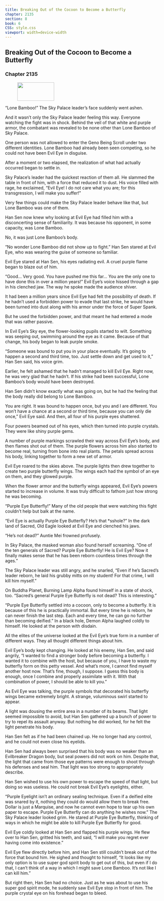 ```yaml
---
title: Breaking Out of the Cocoon to Become a Butterfly
chapter: 2135
section: 8
book: 6
CSS: style.css
viewport: width=device-width
---
```


## Breaking Out of the Cocoon to Become a Butterfly

### Chapter 2135

<figure>
	<img src="../Images/gem.gif" alt="" id="gem" width="120" height="60" />
</figure>

“Lone Bamboo!” The Sky Palace leader’s face suddenly went ashen.

And it wasn’t only the Sky Palace leader feeling this way. Everyone watching the fight was in shock. Behind the veil of that white and purple armor, the combatant was revealed to be none other than Lone Bamboo of Sky Palace.

One person was not allowed to enter the Geno Being Scroll under two different identities. Lone Bamboo had already been seen competing, so he could not have been Evil Eye in disguise.

After a moment or two elapsed, the realization of what had actually occurred began to settle in.

Sky Palace’s leader had the quickest reaction of them all. He slammed the table in front of him, with a force that reduced it to dust. His voice filled with rage, he exclaimed, “Evil Eye! I do not care what you are; for this transgression, I will make you suffer!”

Very few things could make the Sky Palace leader behave like that, but Lone Bamboo was one of them.

Han Sen now knew why looking at Evil Eye had filled him with a disconcerting sense of familiarity. It was because his opponent, in some capacity, was Lone Bamboo.

No, it was just Lone Bamboo’s body.

“No wonder Lone Bamboo did not show up to fight.” Han Sen stared at Evil Eye, who was wearing the guise of someone so familiar.

Evil Eye stared at Han Sen, his eyes radiating evil. A cruel purple flame began to blaze out of him.

“Good… Very good. You have pushed me this far… You are the only one to have done this in over a million years!” Evil Eye’s voice hissed through a gap in his clenched jaw. The way he spoke made the audience shiver.

It had been a million years since Evil Eye had felt the possibility of death. If he hadn’t used a forbidden power to evade that last strike, he would have been turned into dust along with his armor under the force of Super Spank.

But he used the forbidden power, and that meant he had entered a mode that was rather passive.

In Evil Eye’s Sky eye, the flower-looking pupils started to wilt. Something was seeping out, swimming around the eye as it came. Because of that change, his body began to leak purple smoke.

“Someone was bound to put you in your place eventually. It’s going to happen a second and third time, too. Just settle down and get used to it,” Han Sen said, his voice grim.

Earlier, he felt ashamed that he hadn’t managed to kill Evil Eye. Right now, he was very glad that he hadn’t. If his strike had been successful, Lone Bamboo’s body would have been destroyed.

Han Sen didn’t know exactly what was going on, but he had the feeling that the body really did belong to Lone Bamboo.

You are right. It was bound to happen once, but you and I are different. You won’t have a chance at a second or third time, because you can only die once,” Evil Eye said. And then, all four of his purple eyes shattered.

Four powers beamed out of his eyes, which then turned into purple crystals. They were like shiny purple gems.

A number of purple markings scrawled their way across Evil Eye’s body, and then flames shot out of them. The purple flowers across him also started to become real, turning from bone into real plants. The petals spread across his body, linking together to form a new set of armor.

Evil Eye roared to the skies above. The purple lights then drew together to create two purple butterfly wings. The wings each had the symbol of an eye on them, and they glowed purple.

When the flower armor and the butterfly wings appeared, Evil Eye’s powers started to increase in volume. It was truly difficult to fathom just how strong he was becoming.

“Purple Eye Butterfly!” Many of the old people that were watching this fight couldn’t help but balk at the name.

“Evil Eye is actually Purple Eye Butterfly? He’s that *sshole?” In the dark land of Sacred, Old Eagle looked at Evil Eye and clenched his jaws.

“He’s not dead?” Auntie Mei frowned profusely.

In Sky Palace, the masked woman also found herself screaming. “One of the ten generals of Sacred? Purple Eye Butterfly! He is Evil Eye? Now it finally makes sense that he has been reborn countless times through the ages.”

The Sky Palace leader was still angry, and he snarled, “Even if he’s Sacred’s leader reborn, he laid his grubby mitts on my student! For that crime, I will kill him myself.”

On Buddha Planet, Burning Lamp Alpha found himself in a state of shock, too. “Sacred’s general Purple Eye Butterfly is not dead? This is interesting.”

“Purple Eye Butterfly settled into a cocoon, only to become a butterfly. It is because of this he is practically immortal. But every time he is reborn, he can never finish the last step. Each and every time, he can go no further than becoming deified.” In a black hole, Demon Alpha laughed coldly to himself. He looked at the person with disdain.

All the elites of the universe looked at the Evil Eye’s true form in a number of different ways. They all thought different things about him.

Evil Eye’s body kept changing. He looked at his enemy, Han Sen, and said angrily, “I wanted to find a stronger body before becoming a butterfly. I wanted it to combine with the host, but because of you, I have to waste my butterfly form on this petty vessel. And what’s more, I cannot find myself another host now. That’s fine, though, I suppose. I guess this body is enough, once I combine and properly assimilate with it. With that combination of power, I should be able to kill you.”

As Evil Eye was talking, the purple symbols that decorated his butterfly wings became extremely bright. A strange, voluminous swirl started to appear.

A light was dousing the entire area in a number of its beams. That light seemed impossible to avoid, but Han Sen gathered up a bunch of power to try to repel its assault anyway. But nothing he did worked, for he felt the light penetrate his body.

Han Sen felt as if he had been chained up. He no longer had any control, and he could not even close his eyelids.

Han Sen had always been surprised that his body was no weaker than an Evilbreaker Dragon body, but seal powers did not work on him. Despite that, the light that came from those eye patterns were enough to shoot through his defenses and seal him. That light was too strong to appropriately describe.

Han Sen wished to use his own power to escape the speed of that light, but doing so was useless. He could not break Evil Eye’s eyelights, either.

“Purple Eyelight isn’t an ordinary sealing technique. Even if a deified elite was snared by it, nothing they could do would allow them to break free. Dollar is just a Marquise, and now he cannot even hope to tear up his own paper to escape. Purple Eye Butterfly can do anything he wishes now.” The Sky Palace leader looked grim. He stared at Purple Eye Butterfly, thinking of ways in which he might be able to kill Purple Eye Butterfly for good.

Evil Eye coldly looked at Han Sen and flapped his purple wings. He flew over to Han Sen, gritted his teeth, and said, “I will make you regret ever having come into existence.”

Evil Eye flew directly before him, and Han Sen still couldn’t break out of the force that bound him. He sighed and thought to himself, “It looks like my only option is to use super god spirit body to get out of this, but even if I do that, I can’t think of a way in which I might save Lone Bamboo. It’s not like I can kill him.”

But right then, Han Sen had no choice. Just as he was about to use his super god spirit mode, he suddenly saw Evil Eye stop in front of him. The purple crystal eye on his forehead began to bleed.